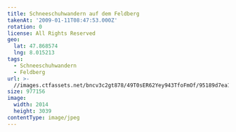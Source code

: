 ```yaml
---
title: Schneeschuhwandern auf dem Feldberg
takenAt: '2009-01-11T08:47:53.000Z'
rotation: 0
license: All Rights Reserved
geo:
  lat: 47.868574
  lng: 8.015213
tags:
  - Schneeschuhwandern
  - Feldberg
url: >-
  //images.ctfassets.net/bncv3c2gt878/49T0sER62Yey943TfoFmOf/95189d7ea1c701cb24e6a3de4f59e95e/schneeschuhwandern-auf-dem-feldberg_4356432174_o
size: 977156
image:
  width: 2014
  height: 3039
contentType: image/jpeg
---
```


